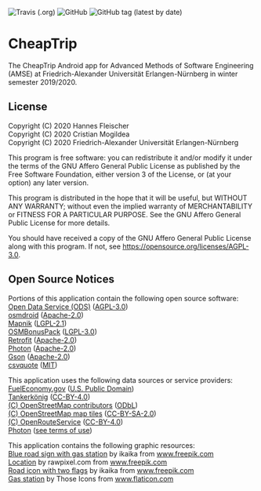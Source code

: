 ![Travis (.org)](https://img.shields.io/travis/cmgl/cheaptrip)
![GitHub](https://img.shields.io/github/license/cmgl/cheaptrip)
![GitHub tag (latest by date)](https://img.shields.io/github/v/tag/cmgl/cheaptrip)


# CheapTrip
The CheapTrip Android app for Advanced Methods of Software Engineering (AMSE) at Friedrich-Alexander Universität Erlangen-Nürnberg in winter semester 2019/2020.

## License
Copyright (C) 2020 Hannes Fleischer\
Copyright (C) 2020 Cristian Mogildea\
Copyright (C) 2020 Friedrich-Alexander Universität Erlangen-Nürnberg

This program is free software: you can redistribute it and/or modify it under the terms of the GNU Affero General Public License as published by the Free Software Foundation, either version 3 of the License, or (at your option) any later version.

This program is distributed in the hope that it will be useful, but WITHOUT ANY WARRANTY; without even the implied warranty of MERCHANTABILITY or FITNESS FOR A PARTICULAR PURPOSE.  See the GNU Affero General Public License for more details.

You should have received a copy of the GNU Affero General Public License along with this program.  If not, see https://opensource.org/licenses/AGPL-3.0.

## Open Source Notices
Portions of this application contain the following open source software:\
[Open Data Service (ODS)](https://github.com/jvalue/open-data-service-ms) ([AGPL-3.0](https://opensource.org/licenses/AGPL-3.0))\
[osmdroid](https://github.com/osmdroid/osmdroid) ([Apache-2.0](https://opensource.org/licenses/Apache-2.0))\
[Mapnik](https://github.com/mapnik/mapnik) ([LGPL-2.1](https://opensource.org/licenses/LGPL-2.1))\
[OSMBonusPack](https://github.com/MKergall/osmbonuspack) ([LGPL-3.0](https://opensource.org/licenses/LGPL-3.0))\
[Retrofit](https://github.com/square/retrofit) ([Apache-2.0](https://opensource.org/licenses/Apache-2.0))\
[Photon](https://github.com/komoot/photon) ([Apache-2.0](https://opensource.org/licenses/Apache-2.0))\
[Gson](https://github.com/google/gson) ([Apache-2.0](https://opensource.org/licenses/Apache-2.0))\
[csvquote](https://github.com/dbro/csvquote) ([MIT](https://opensource.org/licenses/MIT))

This application uses the following data sources or service providers:\
[FuelEconomy.gov](https://fueleconomy.gov/) ([U.S. Public Domain](https://www.usa.gov/government-works))\
[Tankerkönig](https://tankerkoenig.de/) ([CC-BY-4.0](https://creativecommons.org/licenses/by/4.0/legalcode))\
[(C) OpenStreetMap contributors](https://www.openstreetmap.org/) ([ODbL](https://opendatacommons.org/licenses/odbl/))\
[(C) OpenStreetMap map tiles](https://www.openstreetmap.org/) ([CC-BY-SA-2.0](https://creativecommons.org/licenses/by-sa/2.0/legalcode))\
[(C) OpenRouteService](https://openrouteservice.org/) ([CC-BY-4.0](https://creativecommons.org/licenses/by/4.0/legalcode))\
[Photon](https://photon.komoot.de/) ([see terms of use](https://photon.komoot.de/))

This application contains the following graphic resources:\
<a href="https://www.freepik.com/free-vector/blue-road-sign-icon-collection_838735.htm">Blue road sign with gas station</a> by ikaika from www.freepik.com \
<a href="https://www.freepik.com/free-vector/location_2900811.htm">Location</a> by rawpixel.com from www.freepik.com \
<a href="https://www.freepik.com/free-vector/road-icon-set_839475.htm">Road icon with two flags</a> by ikaika from www.freepik.com \
<a href="https://www.flaticon.com/free-icon/gas-station_483497">Gas station</a> by Those Icons from www.flaticon.com
